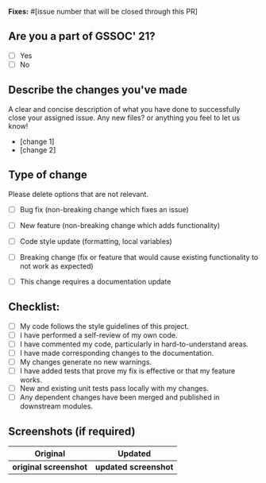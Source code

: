 <b>Fixes:</b> #[issue number that will be closed through this PR]

## Are you a part of GSSOC' 21?
- [ ] Yes
- [ ] No

## Describe the changes you've made
A clear and concise description of what you have done to successfully close your assigned issue. Any new files? or anything you feel to let us know!

* [change 1]
* [change 2]


## Type of change

Please delete options that are not relevant.
<!--
Example how to mark a checkbox :-
- [x] My code follows the code style of this project.
-->
- [ ] Bug fix (non-breaking change which fixes an issue)
- [ ] New feature (non-breaking change which adds functionality)
- [ ] Code style update (formatting, local variables)
- [ ] Breaking change (fix or feature that would cause existing functionality to not work as expected)
- [ ] This change requires a documentation update


## Checklist:
<!--
Example how to mark a checkbox :-
- [x] My code follows the code style of this project.
-->
- [ ] My code follows the style guidelines of this project.
- [ ] I have performed a self-review of my own code.
- [ ] I have commented my code, particularly in hard-to-understand areas.
- [ ] I have made corresponding changes to the documentation.
- [ ] My changes generate no new warnings.
- [ ] I have added tests that prove my fix is effective or that my feature works.
- [ ] New and existing unit tests pass locally with my changes.
- [ ] Any dependent changes have been merged and published in downstream modules.

## Screenshots (if required)

 Original           | Updated
 :--------------------: |:--------------------:
 **original screenshot**  | <b>updated screenshot </b> |
